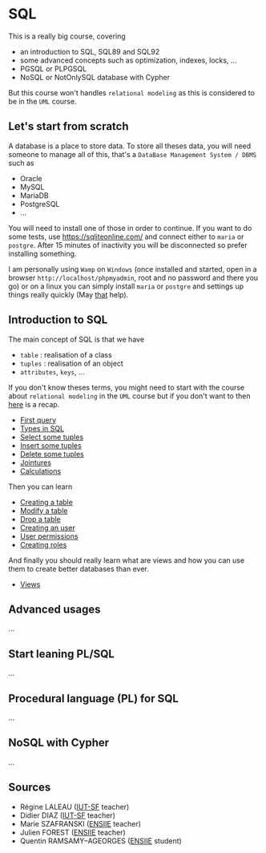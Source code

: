 # SQL

This is a really big course, covering

* an introduction to SQL, SQL89 and SQL92
* some advanced concepts such as optimization, indexes, locks, ...
* PGSQL or PLPGSQL
* NoSQL or NotOnlySQL database with Cypher

But this course won't handles ``relational modeling``
as this is considered to be in the ``UML`` course.

## Let's start from scratch

A database is a place to store data. To store all theses data, you will need someone to manage
all of this, that's a ``DataBase Management System / DBMS``
such as

* Oracle
* MySQL
* MariaDB
* PostgreSQL
* ...

You will need to install one of those in order to continue.
If you want to do some tests, use <https://sqliteonline.com/>
and connect either to ``maria`` or `postgre`. After 15 minutes
of inactivity you will be disconnected so prefer
installing something.

I am personally using ``Wamp`` on `Windows`
(once installed and started,
open in a browser `http://localhost/phpmyadmin`,
root and no password and there you go)
or on a linux you can simply install ``maria`` or `postgre`
and settings up things really quickly 
(May [that](https://www.digitalocean.com/community/tutorials/how-to-install-mariadb-on-debian-10) help).

## Introduction to SQL

The main concept of SQL is that we have

* ``table`` : realisation of a class
* ``tuples``  : realisation of an object
* ``attributes``, `keys`, ...

If you don't know theses terms, you might need to start with
the course about ``relational modeling`` in the `UML` course but if you don't want
to then [here](recap.md) is a recap.

* [First query](syntax/first-query.md)
* [Types in SQL](syntax/types.md)
* [Select some tuples](syntax/select.md)
* [Insert some tuples](syntax/insert.md)
* [Delete some tuples](syntax/delete.md)
* [Jointures](syntax/join.md)
* [Calculations](syntax/calculations.md)

Then you can learn

* [Creating a table](syntax/tables/create.md)
* [Modify a table](syntax/tables/modify.md)
* [Drop a table](syntax/tables/drop.md)
* [Creating an user](syntax/users/create.md)
* [User permissions](syntax/users/permissions.md)
* [Creating roles](syntax/users/roles.md)

And finally you should really learn what are views
and how you can use them to create better databases
than ever.

* [Views](syntax/views.md)

## Advanced usages

...

## Start leaning PL/SQL

...

## Procedural language (PL) for SQL

...

## NoSQL with Cypher

...

## Sources

* Régine LALEAU ([IUT-SF](http://www.iut-fbleau.fr/) teacher)
* Didier DIAZ ([IUT-SF](http://www.iut-fbleau.fr/) teacher)
* Marie SZAFRANSKI ([ENSIIE](https://www.ensiie.fr/) teacher)
* Julien FOREST ([ENSIIE](https://www.ensiie.fr/) teacher)
* Quentin RAMSAMY–AGEORGES ([ENSIIE](https://www.ensiie.fr/) student)